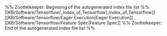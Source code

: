 %% Zoottelkeeper: Beginning of the autogenerated index file list  %%
 [[KB/Software/Tensorflow/_Index_of_Tensorflow|_Index_of_Tensorflow]]
 [[KB/Software/Tensorflow/Eager Execution|Eager Execution]]
 [[KB/Software/Tensorflow/Feature Spec|Feature Spec]]
%% Zoottelkeeper: End of the autogenerated index file list  %%
